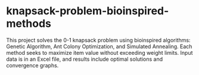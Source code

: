 # knapsack-problem-bioinspired-methods
This project solves the 0-1 knapsack problem using bioinspired algorithms: Genetic Algorithm, Ant Colony Optimization, and Simulated Annealing. Each method seeks to maximize item value without exceeding weight limits. Input data is in an Excel file, and results include optimal solutions and convergence graphs.

